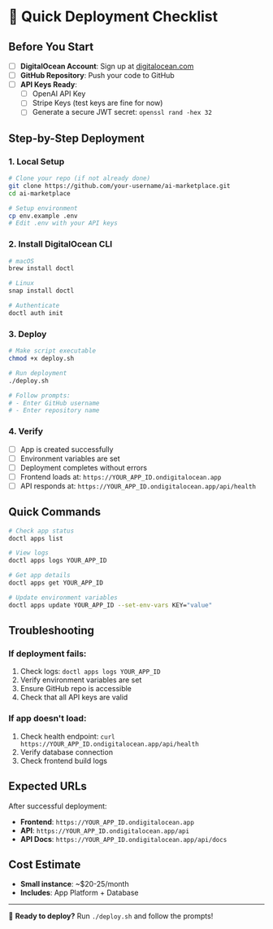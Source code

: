 # 🚀 Quick Deployment Checklist

## Before You Start

- [ ] **DigitalOcean Account**: Sign up at [digitalocean.com](https://digitalocean.com)
- [ ] **GitHub Repository**: Push your code to GitHub
- [ ] **API Keys Ready**:
  - [ ] OpenAI API Key
  - [ ] Stripe Keys (test keys are fine for now)
  - [ ] Generate a secure JWT secret: `openssl rand -hex 32`

## Step-by-Step Deployment

### 1. Local Setup

```bash
# Clone your repo (if not already done)
git clone https://github.com/your-username/ai-marketplace.git
cd ai-marketplace

# Setup environment
cp env.example .env
# Edit .env with your API keys
```

### 2. Install DigitalOcean CLI

```bash
# macOS
brew install doctl

# Linux
snap install doctl

# Authenticate
doctl auth init
```

### 3. Deploy

```bash
# Make script executable
chmod +x deploy.sh

# Run deployment
./deploy.sh

# Follow prompts:
# - Enter GitHub username
# - Enter repository name
```

### 4. Verify

- [ ] App is created successfully
- [ ] Environment variables are set
- [ ] Deployment completes without errors
- [ ] Frontend loads at: `https://YOUR_APP_ID.ondigitalocean.app`
- [ ] API responds at: `https://YOUR_APP_ID.ondigitalocean.app/api/health`

## Quick Commands

```bash
# Check app status
doctl apps list

# View logs
doctl apps logs YOUR_APP_ID

# Get app details
doctl apps get YOUR_APP_ID

# Update environment variables
doctl apps update YOUR_APP_ID --set-env-vars KEY="value"
```

## Troubleshooting

### If deployment fails:

1. Check logs: `doctl apps logs YOUR_APP_ID`
2. Verify environment variables are set
3. Ensure GitHub repo is accessible
4. Check that all API keys are valid

### If app doesn't load:

1. Check health endpoint: `curl https://YOUR_APP_ID.ondigitalocean.app/api/health`
2. Verify database connection
3. Check frontend build logs

## Expected URLs

After successful deployment:

- **Frontend**: `https://YOUR_APP_ID.ondigitalocean.app`
- **API**: `https://YOUR_APP_ID.ondigitalocean.app/api`
- **API Docs**: `https://YOUR_APP_ID.ondigitalocean.app/api/docs`

## Cost Estimate

- **Small instance**: ~$20-25/month
- **Includes**: App Platform + Database

---

🎉 **Ready to deploy?** Run `./deploy.sh` and follow the prompts!
